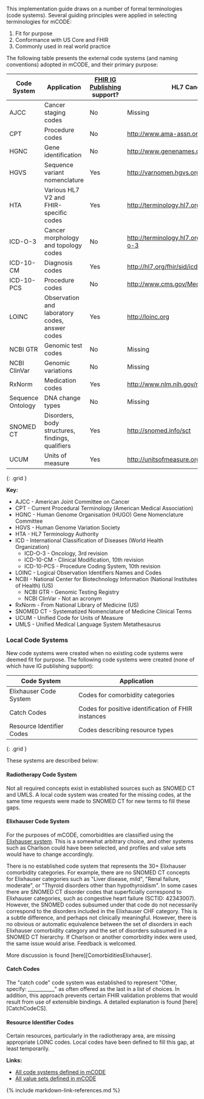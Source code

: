 This implementation guide draws on a number of formal terminologies (code systems). Several guiding principles were applied in selecting terminologies for mCODE:

1. Fit for purpose
2. Conformance with US Core and FHIR
3. Commonly used in real world practice

The following table presents the external code systems (and naming conventions) adopted in mCODE, and their primary purpose:

| Code System | Application | [FHIR IG Publishing](https://confluence.hl7.org/display/FHIR/IG+Publisher+Documentation) support? | HL7 Canonical |
|--------------|-------------|------------------|-----|
| AJCC | Cancer staging codes | No | Missing |
| CPT | Procedure codes | No | <http://www.ama-assn.org/go/cpt> |
| HGNC | Gene identification | No | <http://www.genenames.org>  |
| HGVS | Sequence variant nomenclature | Yes | <http://varnomen.hgvs.org> |
| HTA  | Various HL7 V2 and FHIR-specific codes | Yes | <http://terminology.hl7.org> |
| ICD-O-3 | Cancer morphology and topology codes | No | <http://terminology.hl7.org/CodeSystem/icd-o-3> |
| ICD-10-CM | Diagnosis codes | Yes | <http://hl7.org/fhir/sid/icd-10-cm> |
| ICD-10-PCS | Procedure codes | No | <http://www.cms.gov/Medicare/Coding/ICD10> |
| LOINC | Observation and laboratory codes, answer codes | Yes | <http://loinc.org> |
| NCBI GTR | Genomic test codes | No | Missing |
| NCBI ClinVar | Genomic variations | No | Missing |
| RxNorm | Medication codes | Yes | <http://www.nlm.nih.gov/research/umls/rxnorm> |
| Sequence Ontology | DNA change types | No | Missing |
| SNOMED CT | Disorders, body structures, findings, qualifiers | Yes | <http://snomed.info/sct> |
| UCUM | Units of measure | Yes | <http://unitsofmeasure.org> |
{: .grid }


**Key:**

* AJCC - American Joint Committee on Cancer
* CPT - Current Procedural Terminology (American Medical Association)
* HGNC - Human Genome Organisation (HUGO) Gene Nomenclature Committee
* HGVS - Human Genome Variation Society
* HTA - HL7 Terminology Authority
* ICD - International Classification of Diseases (World Health Organization)
  * ICD-O-3 - Oncology, 3rd revision
  * ICD-10-CM - Clinical Modification, 10th revision
  * ICD-10-PCS - Procedure Coding System, 10th revision
* LOINC - Logical Observation Identifiers Names and Codes
* NCBI - National Center for Biotechnology Information (National Institutes of Health) (US)
  * NCBI GTR - Genomic Testing Registry
  * NCBI ClinVar - Not an acronym
* RxNorm - From National Library of Medicine (US)
* SNOMED CT - Systematized Nomenclature of Medicine Clinical Terms
* UCUM - Unified Code for Units of Measure
* UMLS - Unified Medical Language System Metathesaurus

### Local Code Systems

New code systems were created when no existing code systems were deemed fit for purpose. The following code systems were created (none of which have IG publishing support):

|  Code System | Application |
|--------------|-------------|
| Elixhauser Code System | Codes for comorbidity categories |
| Catch Codes | Codes for positive identification of FHIR instances |
| Resource Identifier Codes | Codes describing resource types |
{: .grid }

These systems are described below:

#### Radiotherapy Code System

Not all required concepts exist in established sources such as SNOMED CT and UMLS. A local code system was created for the missing codes, at the same time requests were made to SNOMED CT for new terms to fill these gaps.

#### Elixhauser Code System

For the purposes of mCODE, comorbidities are classified using the [Elixhauser system](https://www.hcup-us.ahrq.gov/toolssoftware/comorbidityicd10/comorbidity_icd10.jsp). This is a somewhat arbitrary choice, and other systems such as Charlson could have been selected, and profiles and value sets would have to change accordingly.

There is no established code system that represents the 30+ Elixhauser comorbidity categories. For example, there are no SNOMED CT concepts for Elixhauser categories such as "Liver disease, mild", "Renal failure, moderate", or "Thyroid disorders other than hypothyroidism". In some cases there are SNOMED CT disorder codes that superficially correspond to Elixhauser categories, such as congestive heart failure (SCTID: 42343007). However, the SNOMED codes subsumed under that code do not necessarily correspond to the disorders included in the Elixhauser CHF category. This is a subtle difference, and perhaps not clinically meaningful. However, there is no obvious or automatic equivalence between the set of disorders in each Elixhauser comorbidity category and the set of disorders subsumed in a SNOMED CT hierarchy. If Charlson or another comorbidity index were used, the same issue would arise. Feedback is welcomed.

More discussion is found [here][ComorbiditiesElixhauser].

#### Catch Codes

The "catch code" code system was established to represent "Other, specify: ___________" as often offered as the last in a list of choices. In addition, this approach prevents certain FHIR validation problems that would result from use of extensible bindings. A detailed explanation is found [here][CatchCodeCS].

#### Resource Identifier Codes

Certain resources, particularly in the radiotherapy area, are missing appropriate LOINC codes. Local codes have been defined to fill this gap, at least temporarily.

**Links:**

* [All code systems defined in mCODE](artifacts.html#terminology-code-systems)
* [All value sets defined in mCODE](artifacts.html#terminology-value-sets)

{% include markdown-link-references.md %}
